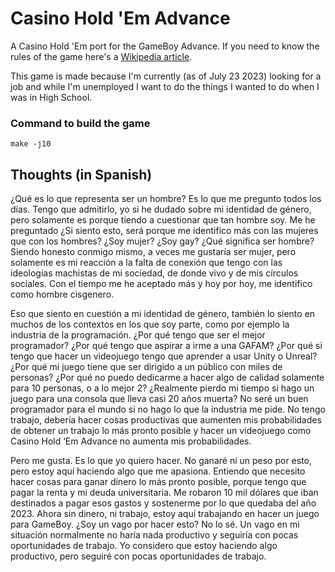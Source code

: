
# Casino Hold 'Em Advance

A Casino Hold 'Em port for the GameBoy Advance. If you need to know the rules of the game here's a [Wikipedia article](https://en.wikipedia.org/wiki/Casino_hold_%27em).

This game is made because I'm currently (as of July 23 2023) looking for a job and while I'm unemployed I want to do the things I wanted to do when I was in High School.

### Command to build the game
```make -j10```

## Thoughts (in Spanish)
¿Qué es lo que representa ser un hombre? Es lo que me pregunto todos los días. Tengo que admitirlo, yo si he dudado sobre mi identidad de género, pero solamente es porque tiendo a cuestionar que tan hombre soy. Me he preguntado ¿Si siento esto, será porque me identifico más con las mujeres que con los hombres? ¿Soy mujer? ¿Soy gay? ¿Qué significa ser hombre? Siendo honesto conmigo mismo, a veces me gustaría ser mujer, pero solamente es mi reacción a la falta de conexión que tengo con las ideologías machistas de mi sociedad, de donde vivo y de mis círculos sociales. Con el tiempo me he aceptado más y hoy por hoy, me identifico como hombre cisgenero.

Eso que siento en cuestión a mi identidad de género, también lo siento en muchos de los contextos en los que soy parte, como por ejemplo la industria de la programación. ¿Por qué tengo que ser el mejor programador? ¿Por qué tengo que aspirar a irme a una GAFAM? ¿Por qué si tengo que hacer un videojuego tengo que aprender a usar Unity o Unreal? ¿Por qué mi juego tiene que ser dirigido a un público con miles de personas? ¿Por qué no puedo dedicarme a hacer algo de calidad solamente para 10 personas, o a lo mejor 2? ¿Realmente pierdo mi tiempo si hago un juego para una consola que lleva casi 20 años muerta? No seré un buen programador para el mundo si no hago lo que la industria me pide. No tengo trabajo, debería hacer cosas productivas que aumenten mis probabilidades de obtener un trabajo lo más pronto posible y hacer un videojuego como Casino Hold ‘Em Advance no aumenta mis probabilidades.

Pero me gusta. Es lo que yo quiero hacer. No ganaré ni un peso por esto, pero estoy aquí haciendo algo que me apasiona. Entiendo que necesito hacer cosas para ganar dinero lo más pronto posible, porque tengo que pagar la renta y mi deuda universitaria. Me robaron 10 mil dólares que iban destinados a pagar esos gastos y sostenerme por lo que quedaba del año 2023. Ahora sin dinero, ni trabajo, estoy aquí trabajando en hacer un juego para GameBoy. ¿Soy un vago por hacer esto? No lo sé. Un vago en mi situación normalmente no haría nada productivo y seguiría con pocas oportunidades de trabajo. Yo considero que estoy haciendo algo productivo, pero seguiré con pocas oportunidades de trabajo.
